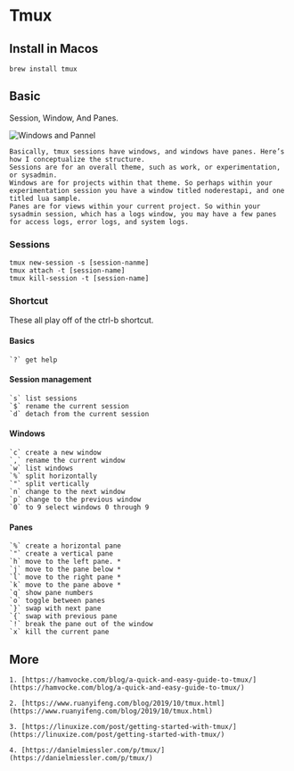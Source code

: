 # Tmux 

## Install in Macos

```shell
brew install tmux
```

## Basic

Session, Window, And Panes.

![Windows and Pannel](https://media.beehiiv.com/cdn-cgi/image/fit=scale-down,format=auto,onerror=redirect,quality=80/uploads/asset/file/f2a2b9f8-d7d9-4ebe-90e8-5551b1c27e99/tmuxnesting.png)

    Basically, tmux sessions have windows, and windows have panes. Here’s how I conceptualize the structure.
    Sessions are for an overall theme, such as work, or experimentation, or sysadmin.
    Windows are for projects within that theme. So perhaps within your experimentation session you have a window titled noderestapi, and one titled lua sample.
    Panes are for views within your current project. So within your sysadmin session, which has a logs window, you may have a few panes for access logs, error logs, and system logs.
    
### Sessions

```shell
tmux new-session -s [session-nanme]
tmux attach -t [session-name]
tmux kill-session -t [session-name]
```
### Shortcut

These all play off of the ctrl-b shortcut.

#### Basics

    `?` get help

#### Session management

    `s` list sessions
    `$` rename the current session
    `d` detach from the current session

#### Windows

    `c` create a new window
    `,` rename the current window
    `w` list windows
    `%` split horizontally
    `"` split vertically
    `n` change to the next window
    `p` change to the previous window
    `0` to 9 select windows 0 through 9

#### Panes

    `%` create a horizontal pane
    `"` create a vertical pane
    `h` move to the left pane. *
    `j` move to the pane below *
    `l` move to the right pane *
    `k` move to the pane above *
    `q` show pane numbers
    `o` toggle between panes
    `}` swap with next pane
    `{` swap with previous pane
    `!` break the pane out of the window
    `x` kill the current pane

## More

    1. [https://hamvocke.com/blog/a-quick-and-easy-guide-to-tmux/](https://hamvocke.com/blog/a-quick-and-easy-guide-to-tmux/)

    2. [https://www.ruanyifeng.com/blog/2019/10/tmux.html](https://www.ruanyifeng.com/blog/2019/10/tmux.html)

    3. [https://linuxize.com/post/getting-started-with-tmux/](https://linuxize.com/post/getting-started-with-tmux/)

    4. [https://danielmiessler.com/p/tmux/](https://danielmiessler.com/p/tmux/)
